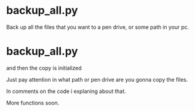 # backup_all.py

Back up all the files that you want to a pen drive, or some path in your pc.  

# backup_all.py

and then the copy is initialized 

Just pay attention in what path or pen drive are you gonna copy the files. 

In comments on the code i explaning about that.

More functions soon. 
